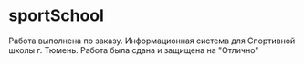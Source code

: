 # sportSchool
Работа выполнена по заказу. Информационная система для Спортивной школы г. Тюмень.
Работа была сдана и защищена на  "Отлично"
